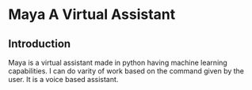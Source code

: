 # Maya A Virtual Assistant
## Introduction
  Maya is a virtual assistant made in python having machine learning capabilities. I can do varity of work based on the command given by the user. It is a voice based assistant.
